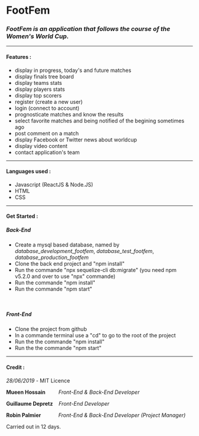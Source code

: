 
# FootFem
### *FootFem is an application that follows the course of the Women's World Cup.*

---

 #### Features :
* display in progress, today's and future matches
* display finals tree board
* display teams stats
* display players stats
*  display top scorers
* register (create a new user)
* login (connect to account)
* prognosticate matches and know the results
* select favorite matches and being notified of the begining sometimes ago
* post comment on a match
* display Facebook or Twitter news about worldcup
* display video content
* contact application's team

---
#### Languages used :
* Javascript (ReactJS & Node.JS)
* HTML
* CSS

---
#### Get Started : &nbsp;
##### Back-End
- Create a mysql based database, named by *database_development_footfem*, *database_test_footfem*, *database_production_footfem*
- Clone the back end project and "npm install"
- Run the commande "npx sequelize-cli db:migrate" (you need npm v5.2.0 and over to use "npx" commande)
- Run the commande "npm install"  
- Run the commande "npm start"  

&nbsp;
##### Front-End
- Clone the project from github
- In a commande terminal use a "cd" to go to the root of the project
- Run the the commande "npm install"
- Run the the commande "npm start"

---
#### Credit :
*28/06/2019* - MIT Licence

**Mueen Hossain** &nbsp;&nbsp;&nbsp;&nbsp;&nbsp;&nbsp;&nbsp;&nbsp;*Front-End & Back-End Developer*
&nbsp;

**Guillaume Depretz** &nbsp;&nbsp;&nbsp;*Front-End Developer*
&nbsp;

**Robin Palmier** &nbsp;&nbsp;&nbsp;&nbsp;&nbsp;&nbsp;&nbsp;&nbsp;&nbsp;&nbsp;&nbsp;*Front-End & Back-End Developer* *(Project Manager)*
&nbsp;

Carried out in 12 days.
